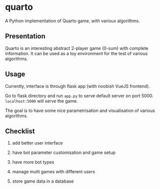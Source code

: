 # quarto
A Python implementation of Quarto game, with varioux algorithms.

## Presentation

Quarto is an interesting abstract 2-player game (0-sum) with complete information.
It can be used as a toy environment for the test of various algorithms.

## Usage

Currently, interface is through flask app (with noobish VueJS frontend).

Go to flask directory and run `app.py` to serve default server on port 5000. `localhost:5000` will serve the game.

The goal is to have some nice parametrisation and visualisation of various algorithms.

## Checklist

1. add better user interface

2. have bot parameter customisation and game setup

3. have more bot types

4. manage multi games with different users

5. store game data in a database
